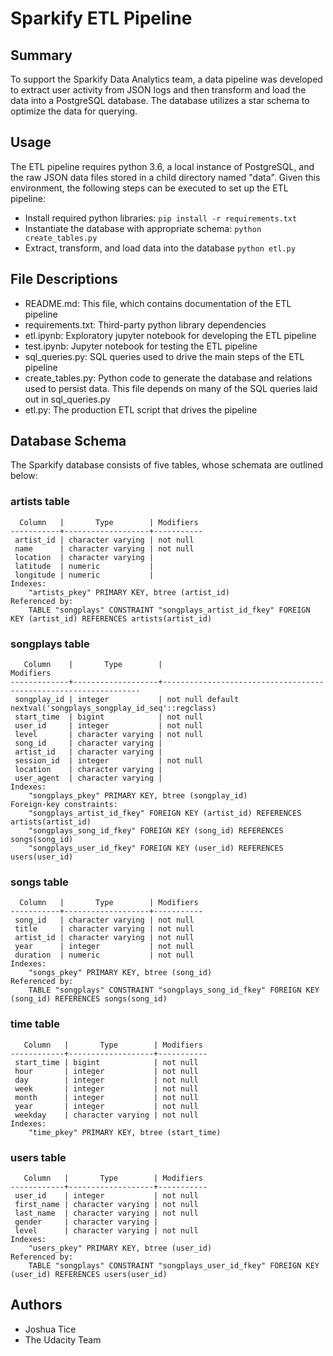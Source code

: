 # Sparkify ETL Pipeline

## Summary

To support the Sparkify Data Analytics team, a data pipeline was developed to extract user activity from JSON logs and then transform and load the data into a PostgreSQL database. The database utilizes a star schema to optimize the data for querying.

## Usage

The ETL pipeline requires python 3.6, a local instance of PostgreSQL, and the raw JSON data files stored in a child directory named "data". Given this environment, the following steps can be executed to set up the ETL pipeline:  

- Install required python libraries: ```pip install -r requirements.txt```
- Instantiate the database with appropriate schema: ```python create_tables.py```
- Extract, transform, and load data into the database ```python etl.py```

## File Descriptions

- README.md: This file, which contains documentation of the ETL pipeline
- requirements.txt: Third-party python library dependencies
- etl.ipynb: Exploratory jupyter notebook for developing the ETL pipeline
- test.ipynb: Jupyter notebook for testing the ETL pipeline
- sql_queries.py: SQL queries used to drive the main steps of the ETL pipeline
- create_tables.py: Python code to generate the database and relations used to persist data. This file depends on many of the SQL queries laid out in sql_queries.py
- etl.py: The production ETL script that drives the pipeline

## Database Schema

The Sparkify database consists of five tables, whose schemata are outlined below:

### artists table
```
  Column   |       Type        | Modifiers 
-----------+-------------------+-----------
 artist_id | character varying | not null
 name      | character varying | not null
 location  | character varying | 
 latitude  | numeric           | 
 longitude | numeric           | 
Indexes:
    "artists_pkey" PRIMARY KEY, btree (artist_id)
Referenced by:
    TABLE "songplays" CONSTRAINT "songplays_artist_id_fkey" FOREIGN KEY (artist_id) REFERENCES artists(artist_id)
```

### songplays table
```
   Column    |       Type        |                            Modifiers                            
-------------+-------------------+-----------------------------------------------------------------
 songplay_id | integer           | not null default nextval('songplays_songplay_id_seq'::regclass)
 start_time  | bigint            | not null
 user_id     | integer           | not null
 level       | character varying | not null
 song_id     | character varying | 
 artist_id   | character varying | 
 session_id  | integer           | not null
 location    | character varying | 
 user_agent  | character varying | 
Indexes:
    "songplays_pkey" PRIMARY KEY, btree (songplay_id)
Foreign-key constraints:
    "songplays_artist_id_fkey" FOREIGN KEY (artist_id) REFERENCES artists(artist_id)
    "songplays_song_id_fkey" FOREIGN KEY (song_id) REFERENCES songs(song_id)
    "songplays_user_id_fkey" FOREIGN KEY (user_id) REFERENCES users(user_id)
```

### songs table
```
  Column   |       Type        | Modifiers 
-----------+-------------------+-----------
 song_id   | character varying | not null
 title     | character varying | not null
 artist_id | character varying | not null
 year      | integer           | not null
 duration  | numeric           | not null
Indexes:
    "songs_pkey" PRIMARY KEY, btree (song_id)
Referenced by:
    TABLE "songplays" CONSTRAINT "songplays_song_id_fkey" FOREIGN KEY (song_id) REFERENCES songs(song_id)
```   
    
### time table
```
   Column   |       Type        | Modifiers 
------------+-------------------+-----------
 start_time | bigint            | not null
 hour       | integer           | not null
 day        | integer           | not null
 week       | integer           | not null
 month      | integer           | not null
 year       | integer           | not null
 weekday    | character varying | not null
Indexes:
    "time_pkey" PRIMARY KEY, btree (start_time)
```    

### users table
```
   Column   |       Type        | Modifiers 
------------+-------------------+-----------
 user_id    | integer           | not null
 first_name | character varying | not null
 last_name  | character varying | not null
 gender     | character varying | 
 level      | character varying | not null
Indexes:
    "users_pkey" PRIMARY KEY, btree (user_id)
Referenced by:
    TABLE "songplays" CONSTRAINT "songplays_user_id_fkey" FOREIGN KEY (user_id) REFERENCES users(user_id)
```

## Authors

- Joshua Tice
- The Udacity Team
